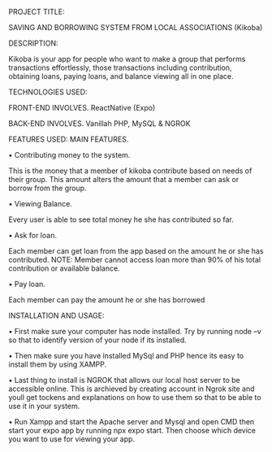 PROJECT TITLE:

SAVING AND BORROWING SYSTEM FROM LOCAL ASSOCIATIONS (Kikoba)

DESCRIPTION:

Kikoba is your app for people who want to make a group that performs transactions effortlessly, those transactions including contribution, obtaining loans, paying loans, and balance viewing all in one place.

TECHNOLOGIES USED:

FRONT-END INVOLVES.
ReactNative (Expo)

BACK-END INVOLVES.
Vanillah PHP, MySQL & NGROK

FEATURES USED:
MAIN FEATURES.

•	Contributing money to the system.

This is the money that a member of kikoba contribute based on needs of their group.
This amount alters the amount that a member can ask or borrow from the group.

•	Viewing Balance.

Every user is able to see total money he she has contributed so far.

•	Ask for loan.

Each member can get loan from the app based on the amount he or she has contributed. NOTE: Member cannot access loan more than 90% of his total contribution or available balance.

•	Pay loan.

Each member can pay the amount he or she has borrowed


INSTALLATION AND USAGE:

•	First make sure your computer has node installed. Try by running node –v so that to identify version of your node if its installed.

•	Then make sure you have installed MySql and PHP hence its easy to install them by using XAMPP.

•	Last thing to install is NGROK that allows our local host server to be accessible online. This is archieved by creating account in Ngrok site and youll get tockens and explanations on how to use them so that to be able to use it in your system.

•	Run Xampp and start the Apache server and Mysql and open CMD then start your expo app by running npx expo start. Then choose which device you want to use for viewing your app.
